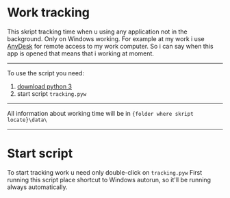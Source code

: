 # Work tracking

This skript tracking time when u using any application not in the background. Only on Windows working.
For example at my work i use [AnyDesk](https://anydesk.com/) for remote access to my work computer. So i can say when this app is opened that means that i working at moment.
____
To use the script you need:
1. [download python 3](https://www.python.org/downloads/)
2. start script `tracking.pyw`
____

All information about working time will be in `{folder where skript locate}\data\`
____
# Start script

To start tracking work u need only double-click on `tracking.pyw`
First running this script place shortcut to Windows autorun, so it'll be running always automatically.

